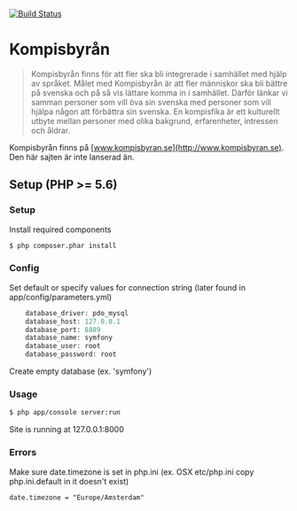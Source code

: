 [![Build Status](https://travis-ci.org/jongotlin/Kompisbyran.svg)](https://travis-ci.org/jongotlin/Kompisbyran)

Kompisbyrån
========================

> Kompisbyrån finns för att fler ska bli integrerade i samhället med hjälp av språket. Målet med Kompisbyrån är att fler människor ska bli bättre på svenska och på så vis lättare komma in i samhället. Därför länkar vi samman personer som vill öva sin svenska med personer som vill hjälpa någon att förbättra sin svenska. En kompisfika är ett kulturellt utbyte mellan personer med olika bakgrund, erfarenheter, intressen och åldrar.

Kompisbyrån finns på [www.kompisbyran.se](http://www.kompisbyran.se). Den här sajten är inte lanserad än.


Setup (PHP >= 5.6)
------------

### Setup 

Install required components

```bash
$ php composer.phar install
```

### Config

Set default or specify values for connection string (later found in app/config/parameters.yml)

```php
    database_driver: pdo_mysql
    database_host: 127.0.0.1
    database_port: 8889
    database_name: symfony
    database_user: root
    database_password: root
```

Create empty database <name> (ex. 'symfony')

### Usage

```bash
$ php app/console server:run
```

Site is running at 127.0.0.1:8000


### Errors 

Make sure date.timezone is set in php.ini (ex. OSX etc/php.ini copy php.ini.default in it doesn't exist)

`date.timezone = "Europe/Amsterdam"`


